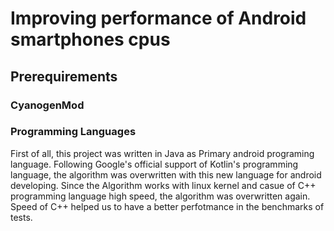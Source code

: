 # Improving performance of Android smartphones cpus

## Prerequirements

### CyanogenMod



### Programming Languages
First of all, this project was written in Java as Primary android programing language. Following Google's official support of Kotlin's 	programming language, the algorithm was overwritten with this new language for android developing.
Since the Algorithm works with linux kernel and casue of C++ programming language high speed, the algorithm was overwritten again.
Speed of C++ helped us to have a better perfotmance in the benchmarks of tests.



